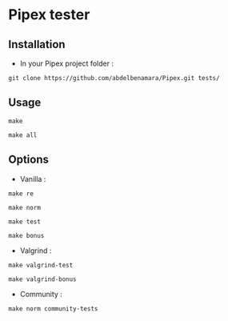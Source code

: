 # Pipex tester

## Installation

- In your Pipex project folder :
```
git clone https://github.com/abdelbenamara/Pipex.git tests/
```

## Usage

```
make
```
```
make all
```

## Options

- Vanilla :
```
make re
```
```
make norm
```
```
make test
```
```
make bonus
```

- Valgrind :
```
make valgrind-test
```
```
make valgrind-bonus
```

- Community :
```
make norm community-tests
```
